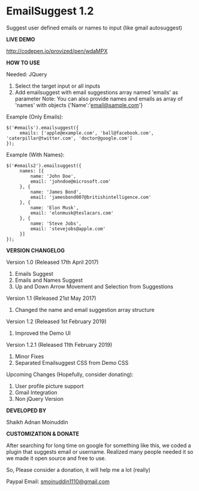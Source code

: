 # EmailSuggest 1.2
Suggest user defined emails or names to input (like gmail autosuggest)

**LIVE DEMO**

http://codepen.io/provized/pen/wdaMPX

**HOW TO USE**

Needed: JQuery

1. Select the target input or all inputs
2. Add emailsuggest with email suggestions array named 'emails' as parameter
Note: You can also provide names and emails as array of 'names' with objects {'Name':'email@sample.com'}

Example (Only Emails):

```
$('#emails').emailsuggest({
     emails: ['apple@example.com', 'ball@facebook.com', 'caterpillar@twitter.com', 'doctor@google.com']
});
```

Example (With Names):

```
$('#emails2').emailsuggest({
     names: [{
         name: 'John Doe',
         email: 'johndoe@microsoft.com'
     }, {
         name: 'James Bond',
         email: 'jamesbond007@britishintelligence.com'
     }, {
         name: 'Elon Musk',
         email: 'elonmusk@teslacars.com'
     }, {
         name: 'Steve Jobs',
         email: 'stevejobs@apple.com'
     }]
});
```
             
**VERSION CHANGELOG**

Version 1.0 (Released 17th April 2017)
1. Emails Suggest
2. Emails and Names Suggest
3. Up and Down Arrow Movement and Selection from Suggestions

Version 1.1 (Released 21st May 2017)
1. Changed the name and email suggestion array structure

Version 1.2 (Released 1st February 2019)
1. Improved the Demo UI

Version 1.2.1 (Released 11th February 2019)
1. Minor Fixes
2. Separated Emailsuggest CSS from Demo CSS

Upcoming Changes (Hopefully, consider donating):
1. User profile picture support
2. Gmail Integration
3. Non jQuery Version

**DEVELOPED BY**

Shaikh Adnan Moinuddin

**CUSTOMIZATION & DONATE**

After searching for long time on google for something like this, we coded a plugin that suggests email or username.
Realized many people needed it so we made it open source and free to use.

So, Please consider a donation, it will help me a lot (really)

Paypal Email: smoinuddin1110@gmail.com
